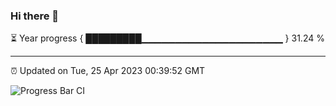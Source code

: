 ### Hi there 👋

⏳ Year progress { █████████▁▁▁▁▁▁▁▁▁▁▁▁▁▁▁▁▁▁▁▁▁ } 31.24 %

---

⏰ Updated on Tue, 25 Apr 2023 00:39:52 GMT

![Progress Bar CI](https://github.com/Shyam-Makwana/GitHub-Actions-Demo/workflows/Progress%20Bar%20CI/badge.svg)
